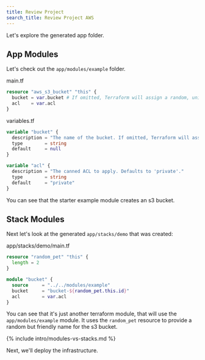 ```yaml
---
title: Review Project
search_title: Review Project AWS
---
```


Let's explore the generated app folder.

## App Modules

Let's check out the `app/modules/example` folder.

main.tf

```terraform
resource "aws_s3_bucket" "this" {
  bucket = var.bucket # If omitted, Terraform will assign a random, unique name.
  acl    = var.acl
}

```

variables.tf

```terraform
variable "bucket" {
  description = "The name of the bucket. If omitted, Terraform will assign a random, unique name." # IE: terraform-2020052606510241590000000
  type        = string
  default     = null
}

variable "acl" {
  description = "The canned ACL to apply. Defaults to 'private'."
  type        = string
  default     = "private"
}
```

You can see that the starter example module creates an s3 bucket.

## Stack Modules

Next let's look at the generated `app/stacks/demo` that was created:

app/stacks/demo/main.tf

```terraform
resource "random_pet" "this" {
  length = 2
}

module "bucket" {
  source     = "../../modules/example"
  bucket     = "bucket-${random_pet.this.id}"
  acl        = var.acl
}
```

You can see that it's just another terraform module, that will use the `app/modules/example` module. It uses the `random_pet` resource to provide a random but friendly name for the s3 bucket.

{% include intro/modules-vs-stacks.md %}

Next, we'll deploy the infrastructure.
